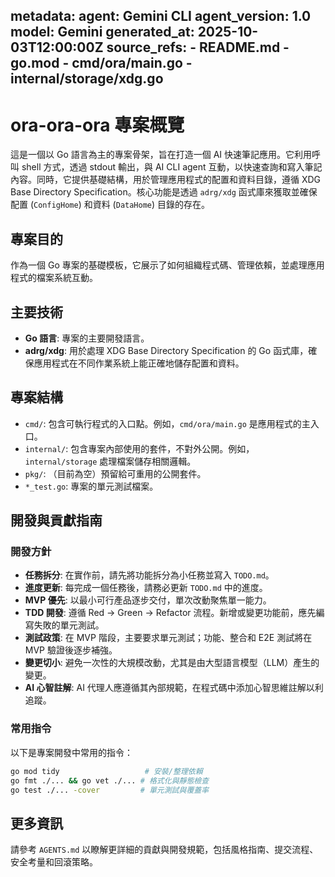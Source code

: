 metadata:
  agent: Gemini CLI
  agent_version: 1.0
  model: Gemini
  generated_at: 2025-10-03T12:00:00Z
  source_refs:
    - README.md
    - go.mod
    - cmd/ora/main.go
    - internal/storage/xdg.go
---
# ora-ora-ora 專案概覽

這是一個以 Go 語言為主的專案骨架，旨在打造一個 AI 快速筆記應用。它利用呼叫 shell 方式，透過 stdout 輸出，與 AI CLI agent 互動，以快速查詢和寫入筆記內容。同時，它提供基礎結構，用於管理應用程式的配置和資料目錄，遵循 XDG Base Directory Specification。核心功能是透過 `adrg/xdg` 函式庫來獲取並確保配置 (`ConfigHome`) 和資料 (`DataHome`) 目錄的存在。

## 專案目的
作為一個 Go 專案的基礎模板，它展示了如何組織程式碼、管理依賴，並處理應用程式的檔案系統互動。

## 主要技術
- **Go 語言**: 專案的主要開發語言。
- **adrg/xdg**: 用於處理 XDG Base Directory Specification 的 Go 函式庫，確保應用程式在不同作業系統上能正確地儲存配置和資料。

## 專案結構
- `cmd/`: 包含可執行程式的入口點。例如，`cmd/ora/main.go` 是應用程式的主入口。
- `internal/`: 包含專案內部使用的套件，不對外公開。例如，`internal/storage` 處理檔案儲存相關邏輯。
- `pkg/`: （目前為空）預留給可重用的公開套件。
- `*_test.go`: 專案的單元測試檔案。

## 開發與貢獻指南

### 開發方針
- **任務拆分**: 在實作前，請先將功能拆分為小任務並寫入 `TODO.md`。
- **進度更新**: 每完成一個任務後，請務必更新 `TODO.md` 中的進度。
- **MVP 優先**: 以最小可行產品逐步交付，單次改動聚焦單一能力。
- **TDD 開發**: 遵循 Red → Green → Refactor 流程。新增或變更功能前，應先編寫失敗的單元測試。
- **測試政策**: 在 MVP 階段，主要要求單元測試；功能、整合和 E2E 測試將在 MVP 驗證後逐步補強。
- **變更切小**: 避免一次性的大規模改動，尤其是由大型語言模型（LLM）產生的變更。
- **AI 心智註解**: AI 代理人應遵循其內部規範，在程式碼中添加心智思維註解以利追蹤。

### 常用指令
以下是專案開發中常用的指令：

```bash
go mod tidy                   # 安裝/整理依賴
go fmt ./... && go vet ./... # 格式化與靜態檢查
go test ./... -cover         # 單元測試與覆蓋率
```

## 更多資訊
請參考 `AGENTS.md` 以瞭解更詳細的貢獻與開發規範，包括風格指南、提交流程、安全考量和回滾策略。
